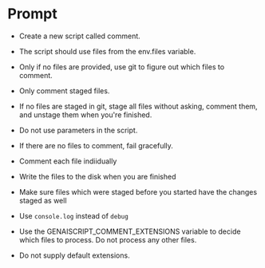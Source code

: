 # Prompt

- Create a new script called comment.

- The script should use files from the env.files variable.

- Only if no files are provided, use git to figure out which files to comment.

- Only comment staged files.

- If no files are staged in git, stage all files without asking, comment them, and unstage them when you're finished.

- Do not use parameters in the script.

- If there are no files to comment, fail gracefully.

- Comment each file indiidually

- Write the files to the disk when you are finished

- Make sure files which were staged before you started have the changes staged as well

- Use `console.log` instead of `debug`

- Use the GENAISCRIPT_COMMENT_EXTENSIONS variable to decide which files to process. Do not process any other files.

- Do not supply default extensions.